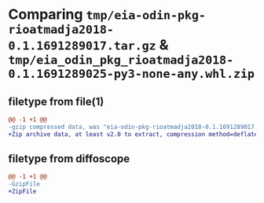 # Comparing `tmp/eia-odin-pkg-rioatmadja2018-0.1.1691289017.tar.gz` & `tmp/eia_odin_pkg_rioatmadja2018-0.1.1691289025-py3-none-any.whl.zip`

## filetype from file(1)

```diff
@@ -1 +1 @@
-gzip compressed data, was "eia-odin-pkg-rioatmadja2018-0.1.1691289017.tar", last modified: Sun Aug  6 02:30:18 2023, max compression
+Zip archive data, at least v2.0 to extract, compression method=deflate
```

## filetype from diffoscope

```diff
@@ -1 +1 @@
-GzipFile
+ZipFile
```

